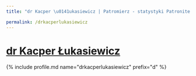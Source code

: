 ```yaml
---
title: "dr Kacper \u0141ukasiewicz | Patromierz - statystyki Patronite.pl"

permalink: /drkacperlukasiewicz
---
```


# [dr Kacper Łukasiewicz](https://patronite.pl/drkacperlukasiewicz)

{% include profile.md name="drkacperlukasiewicz" prefix="d" %}
